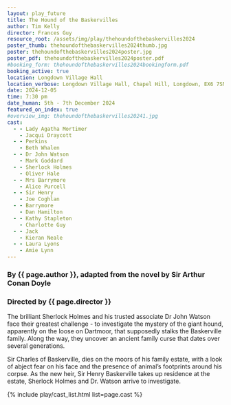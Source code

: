 ```yaml
---
layout: play_future
title: The Hound of the Baskervilles
author: Tim Kelly
director: Frances Guy
resource_root: /assets/img/play/thehoundofthebaskervilles2024
poster_thumb: thehoundofthebaskervilles2024thumb.jpg
poster: thehoundofthebaskervilles2024poster.jpg
poster_pdf: thehoundofthebaskervilles2024poster.pdf
#booking_form: thehoundofthebaskervilles2024bookingform.pdf
booking_active: true
location: Longdown Village Hall
location_verbose: Longdown Village Hall, Chapel Hill, Longdown, EX6 7SN
date: 2024-12-05
time: 7:30 pm
date_human: 5th - 7th December 2024
featured_on_index: true
#overview_img: thehoundofthebaskervilles20241.jpg
cast:
  - - Lady Agatha Mortimer
    - Jacqui Draycott
  - - Perkins
    - Beth Whalen
  - - Dr John Watson
    - Mark Goddard
  - - Sherlock Holmes
    - Oliver Hale
  - - Mrs Barrymore
    - Alice Purcell
  - - Sir Henry
    - Joe Coghlan
  - - Barrymore
    - Dan Hamilton
  - - Kathy Stapleton
    - Charlotte Guy
  - - Jack
    - Kieran Neale
  - - Laura Lyons
    - Amie Lynn
---
```


### By {{ page.author }}, adapted from the novel by Sir Arthur Conan Doyle
### Directed by {{ page.director }}

The brilliant Sherlock Holmes and his trusted associate Dr John Watson face
their greatest challenge - to investigate the mystery of the giant hound,
apparently on the loose on Dartmoor, that supposedly stalks the Baskerville
family. Along the way, they uncover an ancient family curse that dates over
several generations.

Sir Charles of Baskerville, dies on the moors of his family estate, with a look
of abject fear on his face and the presence of animal’s footprints around his
corpse. As the new heir, Sir Henry Baskerville takes up residence at the estate,
Sherlock Holmes and Dr. Watson arrive to investigate.

{% include play/cast_list.html list=page.cast %}

